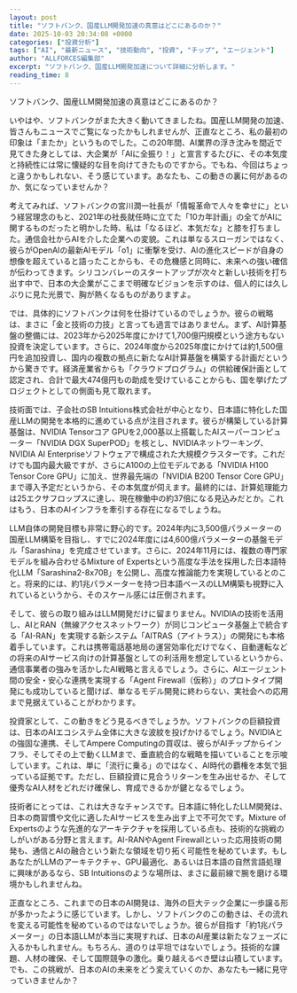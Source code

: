 ```yaml
---
layout: post
title: "ソフトバンク、国産LLM開発加速の真意はどこにあるのか？"
date: 2025-10-03 20:34:08 +0000
categories: ["投資分析"]
tags: ["AI", "最新ニュース", "技術動向", "投資", "チップ", "エージェント"]
author: "ALLFORCES編集部"
excerpt: "ソフトバンク、国産LLM開発加速について詳細に分析します。"
reading_time: 8
---
```


ソフトバンク、国産LLM開発加速の真意はどこにあるのか？

いやはや、ソフトバンクがまた大きく動いてきましたね。国産LLM開発の加速、皆さんもニュースでご覧になったかもしれませんが、正直なところ、私の最初の印象は「またか」というものでした。この20年間、AI業界の浮き沈みを間近で見てきた身としては、大企業が「AIに全振り！」と宣言するたびに、その本気度と持続性には常に懐疑的な目を向けてきたものですから。でもね、今回はちょっと違うかもしれない、そう感じています。あなたも、この動きの裏に何があるのか、気になっていませんか？

考えてみれば、ソフトバンクの宮川潤一社長が「情報革命で人々を幸せに」という経営理念のもと、2021年の社長就任時に立てた「10カ年計画」の全てがAIに関するものだったと明かした時、私は「なるほど、本気だな」と膝を打ちました。通信会社からAIを介した企業への変貌。これは単なるスローガンではなく、彼らがOpenAIの最新AIモデル「o1」に衝撃を受け、AIの進化スピードが自身の想像を超えていると語ったことからも、その危機感と同時に、未来への強い確信が伝わってきます。シリコンバレーのスタートアップが次々と新しい技術を打ち出す中で、日本の大企業がここまで明確なビジョンを示すのは、個人的には久しぶりに見た光景で、胸が熱くなるものがありますよ。

では、具体的にソフトバンクは何を仕掛けているのでしょうか。彼らの戦略は、まさに「金と技術の力技」と言っても過言ではありません。まず、AI計算基盤の整備には、2023年から2025年度にかけて1,700億円規模という途方もない投資を決定しています。さらに、2024年度から2025年度にかけては約1,500億円を追加投資し、国内の複数の拠点に新たなAI計算基盤を構築する計画だというから驚きです。経済産業省からも「クラウドプログラム」の供給確保計画として認定され、合計で最大474億円もの助成を受けていることからも、国を挙げたプロジェクトとしての側面も見て取れます。

技術面では、子会社のSB Intuitions株式会社が中心となり、日本語に特化した国産LLMの開発を本格的に進めている点が注目されます。彼らが構築している計算基盤は、NVIDIA Tensorコア GPUを2,000基以上搭載したAIスーパーコンピューター「NVIDIA DGX SuperPOD」を核とし、NVIDIAネットワーキング、NVIDIA AI Enterpriseソフトウェアで構成された大規模クラスターです。これだけでも国内最大級ですが、さらにA100の上位モデルである「NVIDIA H100 Tensor Core GPU」に加え、世界最先端の「NVIDIA B200 Tensor Core GPU」まで導入予定だというから、その本気度が伺えます。最終的には、計算処理能力は25エクサフロップスに達し、現在稼働中の約37倍になる見込みだとか。これはもう、日本のAIインフラを牽引する存在になるでしょうね。

LLM自体の開発目標も非常に野心的です。2024年内に3,500億パラメーターの国産LLM構築を目指し、すでに2024年度には4,600億パラメーターの基盤モデル「Sarashina」を完成させています。さらに、2024年11月には、複数の専門家モデルを組み合わせるMixture of Expertsという高度な手法を採用した日本語特化LLM「Sarashina2-8x70B」を公開し、高度な推論能力を実現しているとのこと。将来的には、約1兆パラメーターを持つ日本語ベースのLLM構築も視野に入れているというから、そのスケール感には圧倒されます。

そして、彼らの取り組みはLLM開発だけに留まりません。NVIDIAの技術を活用し、AIとRAN（無線アクセスネットワーク）が同じコンピュータ基盤上で統合する「AI-RAN」を実現する新システム「AITRAS（アイトラス）」の開発にも本格着手しています。これは携帯電話基地局の運営効率化だけでなく、自動運転などの将来のAIサービス向けの計算基盤としての利活用を想定しているというから、通信事業者の強みを活かしたAI戦略と言えるでしょう。さらに、AIエージェント間の安全・安心な連携を実現する「Agent Firewall（仮称）」のプロトタイプ開発にも成功していると聞けば、単なるモデル開発に終わらない、実社会への応用まで見据えていることがわかります。

投資家として、この動きをどう見るべきでしょうか。ソフトバンクの巨額投資は、日本のAIエコシステム全体に大きな波紋を投げかけるでしょう。NVIDIAとの強固な連携、そしてAmpere Computingの買収は、彼らがAIチップからインフラ、そしてその上で動くLLMまで、垂直統合的な戦略を描いていることを示唆しています。これは、単に「流行に乗る」のではなく、AI時代の覇権を本気で狙っている証拠です。ただし、巨額投資に見合うリターンを生み出せるか、そして優秀なAI人材をどれだけ確保し、育成できるかが鍵となるでしょう。

技術者にとっては、これは大きなチャンスです。日本語に特化したLLM開発は、日本の商習慣や文化に適したAIサービスを生み出す上で不可欠です。Mixture of Expertsのような先進的なアーキテクチャを採用している点も、技術的な挑戦のしがいがある分野と言えます。AI-RANやAgent Firewallといった応用技術の開発も、通信とAIの融合という新たな領域を切り拓く可能性を秘めています。もしあなたがLLMのアーキテクチャ、GPU最適化、あるいは日本語の自然言語処理に興味があるなら、SB Intuitionsのような場所は、まさに最前線で腕を磨ける環境かもしれませんね。

正直なところ、これまでの日本のAI開発は、海外の巨大テック企業に一歩譲る形が多かったように感じています。しかし、ソフトバンクのこの動きは、その流れを変える可能性を秘めているのではないでしょうか。彼らが目指す「約1兆パラメーター」の日本語LLMが本当に実現すれば、日本のAI産業は新たなフェーズに入るかもしれません。もちろん、道のりは平坦ではないでしょう。技術的な課題、人材の確保、そして国際競争の激化。乗り越えるべき壁は山積しています。でも、この挑戦が、日本のAIの未来をどう変えていくのか、あなたも一緒に見守っていきませんか？

